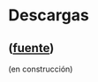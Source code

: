 # Descargas
([fuente](https://campus.exactas.uba.ar/course/view.php?id=1010&section=3))
---
(en construcción)

